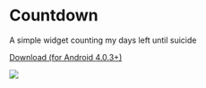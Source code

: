 # Countdown
A simple widget counting my days left until suicide

<a href="https://github.com/koresuniku/Countdown/raw/master/countdown.apk">Download (for Android 4.0.3+)</a>

![](https://image.ibb.co/fJZZHn/photo5276390323142109845.jpg)
